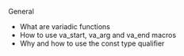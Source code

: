General
- What are variadic functions
- How to use va_start, va_arg and va_end macros
- Why and how to use the const type qualifier
